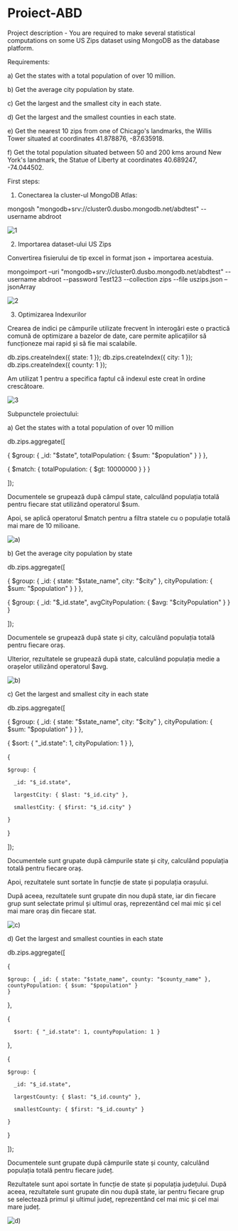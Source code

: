 # Proiect-ABD

Project description - You are required to make several statistical computations on some US Zips dataset using MongoDB as the database platform.



Requirements:

a) Get the states with a total population of over 10 million.

b) Get the average city population by state.

c) Get the largest and the smallest city in each state.

d) Get the largest and the smallest counties in each state.

e) Get the nearest 10 zips from one of Chicago's landmarks, the Willis Tower situated at coordinates 41.878876, -87.635918.

f) Get the total population situated between 50 and 200 kms around New York's landmark, the Statue of Liberty at coordinates 40.689247, -74.044502.


First steps:

1) Conectarea la cluster-ul MongoDB Atlas:

mongosh "mongodb+srv://cluster0.dusbo.mongodb.net/abdtest" --username abdroot

![1](https://github.com/andra022/Proiect-ABD/assets/100848049/d4695981-fbbd-41cf-8061-35d15f03b45d)

2) Importarea dataset-ului US Zips

Convertirea fisierului de tip excel in format json + importarea acestuia.

mongoimport –uri "mongodb+srv://cluster0.dusbo.mongodb.net/abdtest" --username abdroot --password Test123 --collection zips --file uszips.json –jsonArray

![2](https://github.com/andra022/Proiect-ABD/assets/100848049/62159f34-dcba-49a6-b9a9-e46bf495d2cb)



3) Optimizarea Indexurilor

Crearea de indici pe câmpurile utilizate frecvent în interogări este o practică comună de optimizare a bazelor de date, care permite aplicațiilor să funcționeze mai rapid și să fie mai scalabile.

db.zips.createIndex({ state: 1 });
db.zips.createIndex({ city: 1 });
db.zips.createIndex({ county: 1 });

Am utilizat 1 pentru a specifica faptul că indexul este creat în ordine crescătoare.

![3](https://github.com/andra022/Proiect-ABD/assets/100848049/75b2317d-6dde-4170-b72d-14706831572f)



Subpunctele proiectului:


a) Get the states with a total population of over 10 million

db.zips.aggregate([

  { $group: { _id: "$state", totalPopulation: { $sum: "$population" } } },

  { $match: { totalPopulation: { $gt: 10000000 } } }

]);


Documentele se grupează după câmpul state, calculând populația totală pentru fiecare stat utilizând operatorul $sum. 

Apoi, se aplică operatorul $match pentru a filtra statele cu o populație totală mai mare de 10 milioane.

![a)](https://github.com/andra022/Proiect-ABD/assets/100848049/24922257-5276-4023-8f32-2efd146ebc2a)



b) Get the average city population by state

db.zips.aggregate([

  { $group: { _id: { state: "$state_name", city: "$city" }, cityPopulation: { $sum: "$population" } } },

  { $group: { _id: "$_id.state", avgCityPopulation: { $avg: "$cityPopulation" } } }

]);

Documentele se grupează după state și city, calculând populația totală pentru fiecare oraș. 

Ulterior, rezultatele se grupează după state, calculând populația medie a orașelor utilizând operatorul $avg.


![b)](https://github.com/andra022/Proiect-ABD/assets/100848049/778e6b31-27f0-4c7a-9fcf-ee792c633d9c)



c) Get the largest and smallest city in each state

db.zips.aggregate([

  { $group: { _id: { state: "$state_name", city: "$city" }, cityPopulation: { $sum: "$population" } } },
  
  { $sort: { "_id.state": 1, cityPopulation: 1 } },
  
  {
  
    $group: {
    
      _id: "$_id.state",
      
      largestCity: { $last: "$_id.city" },
      
      smallestCity: { $first: "$_id.city" }
      
    }
    
  }
  
]);

Documentele sunt grupate după câmpurile state și city, calculând populația totală pentru fiecare oraș. 

Apoi, rezultatele sunt sortate în funcție de state și populația orașului. 

După aceea, rezultatele sunt grupate din nou după state, iar din fiecare grup sunt selectate primul și ultimul oraș, reprezentând cel mai mic și cel mai mare oraș din fiecare stat.

![c)](https://github.com/andra022/Proiect-ABD/assets/100848049/6519a063-b072-4edf-b8b7-966c7a7f2f78)



d) Get the largest and smallest counties in each state

db.zips.aggregate([

  { 
    
    $group: { _id: { state: "$state_name", county: "$county_name" }, countyPopulation: { $sum: "$population" } 
    } 
  },
  
  { 
      
      $sort: { "_id.state": 1, countyPopulation: 1 } 
  },
  
  {
  
    $group: {
    
      _id: "$_id.state",
      
      largestCounty: { $last: "$_id.county" },
      
      smallestCounty: { $first: "$_id.county" }
      
    }
    
  }
  
]);

Documentele sunt grupate după câmpurile state și county, calculând populația totală pentru fiecare județ. 

Rezultatele sunt apoi sortate în funcție de state și populația județului. După aceea, rezultatele sunt grupate din nou după state, iar pentru fiecare grup se selectează primul și ultimul județ, reprezentând cel mai mic și cel mai mare județ.


![d)](https://github.com/andra022/Proiect-ABD/assets/100848049/501ddd46-e99d-4f75-abea-ae5ece454e0a)

